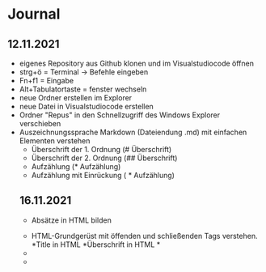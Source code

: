 # Journal

## 12.11.2021
* eigenes Repository aus Github klonen und im Visualstudiocode öffnen
* strg+ö = Terminal -> Befehle eingeben
* Fn+f1 =  Eingabe
* Alt+Tabulatortaste = fenster wechseln
* neue Ordner erstellen im Explorer
* neue Datei in Visualstudiocode erstellen
* Ordner "Repus" in den Schnellzugriff des Windows Explorer verschieben
* Auszeichnungssprache Markdown (Dateiendung .md) mit einfachen Elementen verstehen
    * Überschrift der 1. Ordnung (# Überschrift)
    * Überschrift der 2. Ordnung (## Überschrift)
    * Aufzählung (* Aufzählung)
    * Aufzählung mit Einrückung (   * Aufzählung)
    ## 16.11.2021
    * Absätze in HTML bilden <p> <p/>
    * HTML-Grundgerüst mit öffenden und schließenden Tags verstehen.
    *Title in HTML
    *Überschrift in HTML
    *<!--Überschrift der Größe 1-->
    *
    *